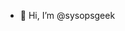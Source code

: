 - 👋 Hi, I’m @sysopsgeek

<!---
sysopsgeek/sysopsgeek is a ✨ special ✨ repository because its `README.md` (this file) appears on your GitHub profile.
You can click the Preview link to take a look at your changes.
--->
